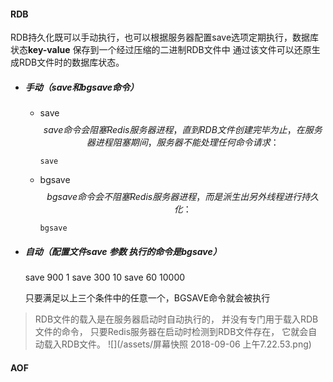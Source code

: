 #### RDB

RDB持久化既可以手动执行，也可以根据服务器配置save选项定期执行，数据库状态**key-value** 保存到一个经过压缩的二进制RDB文件中 通过该文件可以还原生成RDB文件时的数据库状态。

* ##### 手动（save和bgsave命令）
   * save
      $$save命令会阻塞Redis服务器进程，直到RDB文件创建完毕为止，在服务器进程 阻塞期间， 服务器不能处理任何命令请求：$$
      
      ``` 
      save 
      
      ```
   * bgsave
      $$ bgsave命令会不阻塞Redis服务器进程，而是派生出另外线程进行持久化：$$
     
       ``` 
      bgsave 
      
      ```

   
* ##### 自动（配置文件save 参数 执行的命令是bgsave）
   
   save 900 1 
   save 300 10 
   save 60 10000
 
   只要满足以上三个条件中的任意一个，BGSAVE命令就会被执行
 
> RDB文件的载入是在服务器启动时自动执行的， 并没有专门用于载入RDB文件的命令， 只要Redis服务器在启动时检测到RDB文件存在， 它就会自动载入RDB文件。
![](/assets/屏幕快照 2018-09-06 上午7.22.53.png)
 

#### AOF